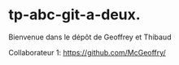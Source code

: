 # tp-abc-git-a-deux.

Bienvenue dans le dépôt de Geoffrey et Thibaud

Collaborateur 1: https://github.com/McGeoffry/
